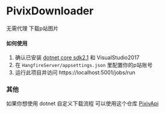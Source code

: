 # PivixDownloader
无需代理 下载p站图片

#### 如何使用
1. 确认已安装 [dotnet core sdk2.1](https://dotnet.microsoft.com/download/dotnet-core/2.1 "Heading link") 和 VisualStudio2017
2. 在 `HangfireServer/appsettings.json` 里配置你的p站账号
3. 运行此项目并访问 https://localhost:5001/jobs/run

### 其他
如果你想使用 dotnet 自定义下载流程 可以使用这个仓库 [PixivApi](https://github.com/Feng-Bu-Jue/PixivApi "Heading link")
